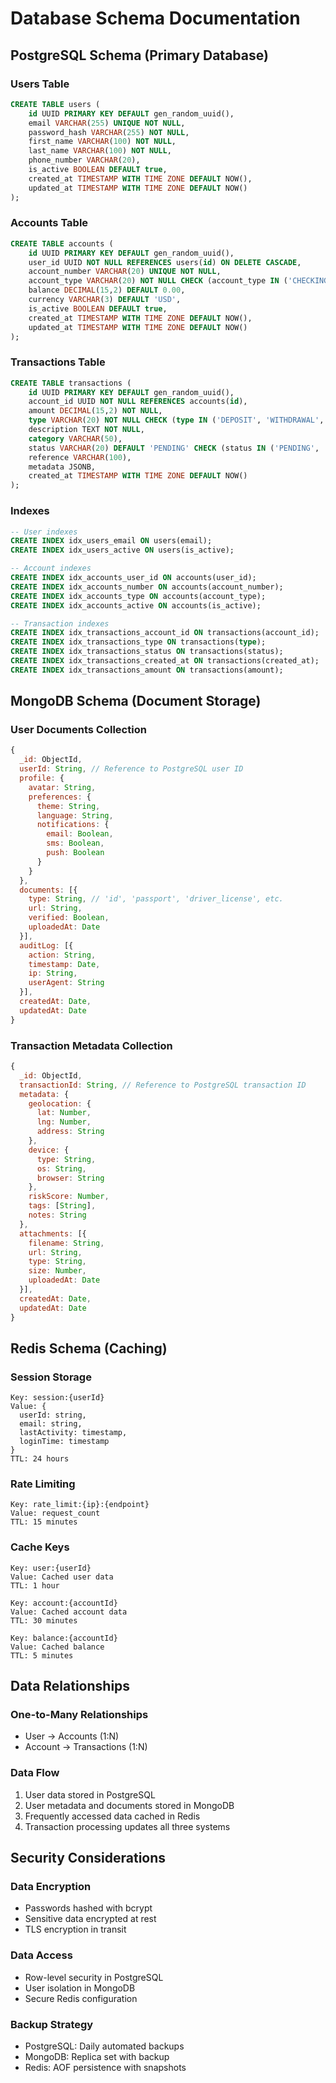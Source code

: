 # Database Schema Documentation

## PostgreSQL Schema (Primary Database)

### Users Table
```sql
CREATE TABLE users (
    id UUID PRIMARY KEY DEFAULT gen_random_uuid(),
    email VARCHAR(255) UNIQUE NOT NULL,
    password_hash VARCHAR(255) NOT NULL,
    first_name VARCHAR(100) NOT NULL,
    last_name VARCHAR(100) NOT NULL,
    phone_number VARCHAR(20),
    is_active BOOLEAN DEFAULT true,
    created_at TIMESTAMP WITH TIME ZONE DEFAULT NOW(),
    updated_at TIMESTAMP WITH TIME ZONE DEFAULT NOW()
);
```

### Accounts Table
```sql
CREATE TABLE accounts (
    id UUID PRIMARY KEY DEFAULT gen_random_uuid(),
    user_id UUID NOT NULL REFERENCES users(id) ON DELETE CASCADE,
    account_number VARCHAR(20) UNIQUE NOT NULL,
    account_type VARCHAR(20) NOT NULL CHECK (account_type IN ('CHECKING', 'SAVINGS', 'INVESTMENT', 'CREDIT')),
    balance DECIMAL(15,2) DEFAULT 0.00,
    currency VARCHAR(3) DEFAULT 'USD',
    is_active BOOLEAN DEFAULT true,
    created_at TIMESTAMP WITH TIME ZONE DEFAULT NOW(),
    updated_at TIMESTAMP WITH TIME ZONE DEFAULT NOW()
);
```

### Transactions Table
```sql
CREATE TABLE transactions (
    id UUID PRIMARY KEY DEFAULT gen_random_uuid(),
    account_id UUID NOT NULL REFERENCES accounts(id),
    amount DECIMAL(15,2) NOT NULL,
    type VARCHAR(20) NOT NULL CHECK (type IN ('DEPOSIT', 'WITHDRAWAL', 'TRANSFER', 'PAYMENT', 'REFUND')),
    description TEXT NOT NULL,
    category VARCHAR(50),
    status VARCHAR(20) DEFAULT 'PENDING' CHECK (status IN ('PENDING', 'COMPLETED', 'FAILED', 'CANCELLED')),
    reference VARCHAR(100),
    metadata JSONB,
    created_at TIMESTAMP WITH TIME ZONE DEFAULT NOW()
);
```

### Indexes
```sql
-- User indexes
CREATE INDEX idx_users_email ON users(email);
CREATE INDEX idx_users_active ON users(is_active);

-- Account indexes
CREATE INDEX idx_accounts_user_id ON accounts(user_id);
CREATE INDEX idx_accounts_number ON accounts(account_number);
CREATE INDEX idx_accounts_type ON accounts(account_type);
CREATE INDEX idx_accounts_active ON accounts(is_active);

-- Transaction indexes
CREATE INDEX idx_transactions_account_id ON transactions(account_id);
CREATE INDEX idx_transactions_type ON transactions(type);
CREATE INDEX idx_transactions_status ON transactions(status);
CREATE INDEX idx_transactions_created_at ON transactions(created_at);
CREATE INDEX idx_transactions_amount ON transactions(amount);
```

## MongoDB Schema (Document Storage)

### User Documents Collection
```javascript
{
  _id: ObjectId,
  userId: String, // Reference to PostgreSQL user ID
  profile: {
    avatar: String,
    preferences: {
      theme: String,
      language: String,
      notifications: {
        email: Boolean,
        sms: Boolean,
        push: Boolean
      }
    }
  },
  documents: [{
    type: String, // 'id', 'passport', 'driver_license', etc.
    url: String,
    verified: Boolean,
    uploadedAt: Date
  }],
  auditLog: [{
    action: String,
    timestamp: Date,
    ip: String,
    userAgent: String
  }],
  createdAt: Date,
  updatedAt: Date
}
```

### Transaction Metadata Collection
```javascript
{
  _id: ObjectId,
  transactionId: String, // Reference to PostgreSQL transaction ID
  metadata: {
    geolocation: {
      lat: Number,
      lng: Number,
      address: String
    },
    device: {
      type: String,
      os: String,
      browser: String
    },
    riskScore: Number,
    tags: [String],
    notes: String
  },
  attachments: [{
    filename: String,
    url: String,
    type: String,
    size: Number,
    uploadedAt: Date
  }],
  createdAt: Date,
  updatedAt: Date
}
```

## Redis Schema (Caching)

### Session Storage
```
Key: session:{userId}
Value: {
  userId: string,
  email: string,
  lastActivity: timestamp,
  loginTime: timestamp
}
TTL: 24 hours
```

### Rate Limiting
```
Key: rate_limit:{ip}:{endpoint}
Value: request_count
TTL: 15 minutes
```

### Cache Keys
```
Key: user:{userId}
Value: Cached user data
TTL: 1 hour

Key: account:{accountId}
Value: Cached account data
TTL: 30 minutes

Key: balance:{accountId}
Value: Cached balance
TTL: 5 minutes
```

## Data Relationships

### One-to-Many Relationships
- User → Accounts (1:N)
- Account → Transactions (1:N)

### Data Flow
1. User data stored in PostgreSQL
2. User metadata and documents stored in MongoDB
3. Frequently accessed data cached in Redis
4. Transaction processing updates all three systems

## Security Considerations

### Data Encryption
- Passwords hashed with bcrypt
- Sensitive data encrypted at rest
- TLS encryption in transit

### Data Access
- Row-level security in PostgreSQL
- User isolation in MongoDB
- Secure Redis configuration

### Backup Strategy
- PostgreSQL: Daily automated backups
- MongoDB: Replica set with backup
- Redis: AOF persistence with snapshots
